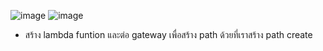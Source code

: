 ![image](https://github.com/ammaret999/project-aws/assets/119582626/e16e019b-ffdc-41bb-aab0-930a5b1c6ac0)
![image](https://github.com/ammaret999/project-aws/assets/119582626/ede8a013-7e49-476a-9bad-8ae4716acf64)

- สร้าง lambda funtion และต่อ gateway เพื่อสร้าง path ด้วยที่เราสร้าง path create
